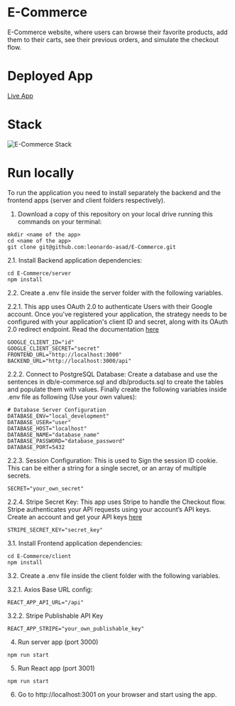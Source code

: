 # E-Commerce
E-Commerce website, where users can browse their favorite products, add them to their carts, see their previous orders, and simulate the checkout flow.
# Deployed App
[Live App](https://e-commerce-demo-yxsr.onrender.com/)
# Stack
![E-Commerce Stack](https://user-images.githubusercontent.com/64209661/207155008-f7c94a2b-c4b5-4359-95b1-dc38d53ec840.png)
# Run locally
To run the application you need to install separately the backend and the frontend apps (server and client folders respectively).
1. Download a copy of this repository on your local drive running this commands on your terminal:
```
mkdir <name of the app>
cd <name of the app>
git clone git@github.com:leonardo-asad/E-Commerce.git
```
2.1. Install Backend application dependencies:
```
cd E-Commerce/server
npm install
```
2.2. Create a .env file inside the server folder with the following variables.

2.2.1. This app uses OAuth 2.0 to authenticate Users with their Google account. Once you've registered your application, the strategy needs to be configured with your application's client ID and secret, along with its OAuth 2.0 redirect endpoint.
Read the documentation [here](https://www.passportjs.org/packages/passport-google-oauth2/)

```
GOOGLE_CLIENT_ID="id"
GOOGLE_CLIENT_SECRET="secret"
FRONTEND_URL="http://localhost:3000"
BACKEND_URL="http://localhost:3000/api"
```
2.2.2. Connect to PostgreSQL Database: Create a database and use the sentences in db/e-commerce.sql and db/products.sql to create the tables and populate them with values. Finally create the following variables inside .env file as following (Use your own values):
```
# Database Server Configuration
DATABASE_ENV="local_development"
DATABASE_USER="user"
DATABASE_HOST="localhost"
DATABASE_NAME="database_name"
DATABASE_PASSWORD="database_password"
DATABASE_PORT=5432
```
2.2.3. Session Configuration: This is used to Sign the session ID cookie. This can be either a string for a single secret, or an array of multiple secrets. 
```
SECRET="your_own_secret"
```
2.2.4. Stripe Secret Key: This app uses Stripe to handle the Checkout flow. Stripe authenticates your API requests using your account’s API keys.
Create an account and get your API keys [here](https://dashboard.stripe.com/register)
```
STRIPE_SECRET_KEY="secret_key"
```

3.1. Install Frontend application dependencies:
```
cd E-Commerce/client
npm install
```
3.2. Create a .env file inside the client folder with the following variables.

3.2.1. Axios Base URL config:
```
REACT_APP_API_URL="/api"
```
3.2.2. Stripe Publishable API Key
```
REACT_APP_STRIPE="your_own_publishable_key"
```
4. Run server app (port 3000)
```
npm run start
```
5. Run React app (port 3001)
```
npm run start
```
6. Go to http://localhost:3001 on your browser and start using the app.
